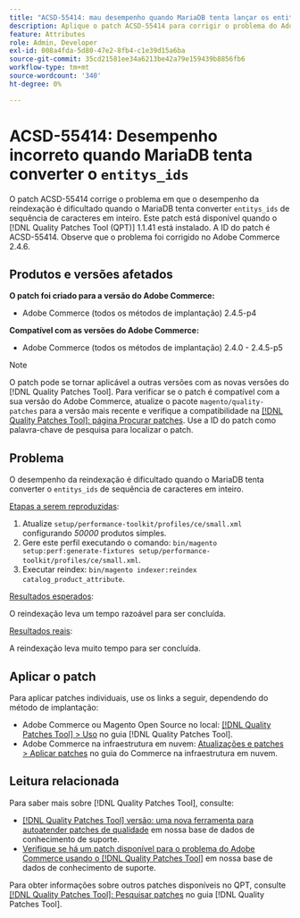```yaml
---
title: "ACSD-55414: mau desempenho quando MariaDB tenta lançar os entitys_ids"
description: Aplique o patch ACSD-55414 para corrigir o problema do Adobe Commerce quando o MariaDB tenta converter "entitys_ids" de sequência de caracteres em número inteiro, isso dificulta o desempenho da reindexação.
feature: Attributes
role: Admin, Developer
exl-id: 008a4fda-5d80-47e2-8fb4-c1e39d15a6ba
source-git-commit: 35cd21581ee34a6213be42a79e159439b8856fb6
workflow-type: tm+mt
source-wordcount: '340'
ht-degree: 0%

---
```


# ACSD-55414: Desempenho incorreto quando MariaDB tenta converter o `entitys_ids`

O patch ACSD-55414 corrige o problema em que o desempenho da reindexação é dificultado quando o MariaDB tenta converter `entitys_ids` de sequência de caracteres em inteiro. Este patch está disponível quando o [!DNL Quality Patches Tool (QPT)] 1.1.41 está instalado. A ID do patch é ACSD-55414. Observe que o problema foi corrigido no Adobe Commerce 2.4.6.

## Produtos e versões afetados

**O patch foi criado para a versão do Adobe Commerce:**

* Adobe Commerce (todos os métodos de implantação) 2.4.5-p4

**Compatível com as versões do Adobe Commerce:**

* Adobe Commerce (todos os métodos de implantação) 2.4.0 - 2.4.5-p5

>[!NOTE]
>
>O patch pode se tornar aplicável a outras versões com as novas versões do [!DNL Quality Patches Tool]. Para verificar se o patch é compatível com a sua versão do Adobe Commerce, atualize o pacote `magento/quality-patches` para a versão mais recente e verifique a compatibilidade na [[!DNL Quality Patches Tool]: página Procurar patches](https://experienceleague.adobe.com/tools/commerce-quality-patches/index.html). Use a ID do patch como palavra-chave de pesquisa para localizar o patch.

## Problema

O desempenho da reindexação é dificultado quando o MariaDB tenta converter o `entitys_ids` de sequência de caracteres em inteiro.

<u>Etapas a serem reproduzidas</u>:

1. Atualize `setup/performance-toolkit/profiles/ce/small.xml` configurando *50000* produtos simples.
1. Gere este perfil executando o comando: `bin/magento setup:perf:generate-fixtures setup/performance-toolkit/profiles/ce/small.xml`.
1. Executar reindex: `bin/magento indexer:reindex catalog_product_attribute`.

<u>Resultados esperados</u>:

O reindexação leva um tempo razoável para ser concluída.

<u>Resultados reais</u>:

A reindexação leva muito tempo para ser concluída.

## Aplicar o patch

Para aplicar patches individuais, use os links a seguir, dependendo do método de implantação:

* Adobe Commerce ou Magento Open Source no local: [[!DNL Quality Patches Tool] > Uso](https://experienceleague.adobe.com/docs/commerce-operations/tools/quality-patches-tool/usage.html) no guia [!DNL Quality Patches Tool].
* Adobe Commerce na infraestrutura em nuvem: [Atualizações e patches > Aplicar patches](https://experienceleague.adobe.com/docs/commerce-cloud-service/user-guide/develop/upgrade/apply-patches.html) no guia do Commerce na infraestrutura em nuvem.

## Leitura relacionada

Para saber mais sobre [!DNL Quality Patches Tool], consulte:

* [[!DNL Quality Patches Tool] versão: uma nova ferramenta para autoatender patches de qualidade](/help/announcements/adobe-commerce-announcements/magento-quality-patches-released-new-tool-to-self-serve-quality-patches.md) em nossa base de dados de conhecimento de suporte.
* [Verifique se há um patch disponível para o problema do Adobe Commerce usando o [!DNL Quality Patches Tool]](/help/support-tools/patches-available-in-qpt-tool/check-patch-for-magento-issue-with-magento-quality-patches.md) em nossa base de dados de conhecimento de suporte.

Para obter informações sobre outros patches disponíveis no QPT, consulte [[!DNL Quality Patches Tool]: Pesquisar patches](https://experienceleague.adobe.com/tools/commerce-quality-patches/index.html) no guia [!DNL Quality Patches Tool].
